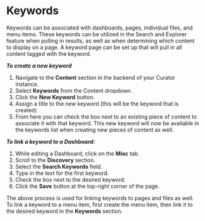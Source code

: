 # Keywords

Keywords can be associated with dashboards, pages, individual files, and menu items. These keywords can be utilized in
the Search and Explorer feature when pulling in results, as well as when determining which content to display on a page.
A keyword page can be set up that will pull in all content tagged with the keyword.

***To create a new keyword***

1. Navigate to the **Content** section in the backend of your Curator instance.
2. Select **Keywords** from the Content dropdown.
3. Click the **New Keyword** button.
4. Assign a title to the new keyword (this will be the keyword that is created)
5. From here you can check the box next to an existing piece of content to associate it with that keyword. This new
keyword will now be available in the keywords list when creating new pieces of content as well.

***To link a keyword to a Dashboard:***

1. While editing a Dashboard, click on the **Misc** tab.
2. Scroll to the **Discovery** section.
3. Select the **Search Keywords** field.
4. Type in the text for the first keyword.
5. Check the box next to the desired keyword.
6. Click the **Save** button at the top-right corner of the page.

The above process is used for linking keywords to pages and files as well. To link a keyword to a menu item, first
create the menu item, then link it to the desired keyword in the **Keywords** section.
